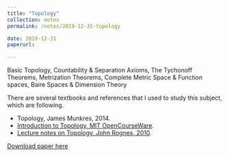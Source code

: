 ```yaml
---
title: "Topology"
collection: notes
permalink: /notes/2019-12-31-topology

date: 2019-12-31
paperurl:

---
```


Basic Topology, Countability & Separation Axioms, The Tychonoff Theorems, Metrization Theorems, Complete Metric Space & Function spaces, Baire Spaces & Dimension Theory

There are several textbooks and references that I used to study this subject, which are following.
* Topology, James Munkres, 2014.
* [Introduction to Topology, MIT OpenCourseWare](https://ocw.mit.edu/courses/mathematics/18-901-introduction-to-topology-fall-2004/index.htm).
* [Lecture notes on Topology, John Rognes, 2010](http://folk.uio.no/rognes/kurs/mat4500h10/topology.pdf).



[Download paper here](http://austinyi.github.io/files/paper2.pdf)  
